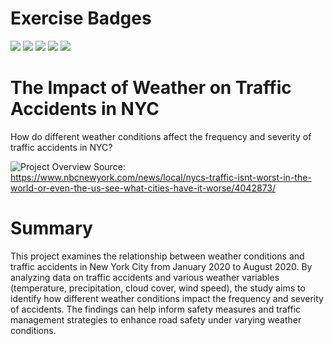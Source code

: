 # Exercise Badges

![](https://byob.yarr.is/ihkuzu/MADE-Project/score_ex1) ![](https://byob.yarr.is/ihkuzu/MADE-Project/score_ex2) ![](https://byob.yarr.is/ihkuzu/MADE-Project/score_ex3) ![](https://byob.yarr.is/ihkuzu/MADE-Project/score_ex4) ![](https://byob.yarr.is/ihkuzu/MADE-Project/score_ex5)

# The Impact of Weather on Traffic Accidents in NYC

How do different weather conditions affect the frequency and severity of traffic accidents in NYC?


![Project Overview](https://media.nbcnewyork.com/2023/01/GettyImages-1350721288.jpg?quality=85&strip=all&resize=1200%2C675)
Source: https://www.nbcnewyork.com/news/local/nycs-traffic-isnt-worst-in-the-world-or-even-the-us-see-what-cities-have-it-worse/4042873/

# Summary 

This project examines the relationship between weather conditions and traffic accidents in New York City from January 2020 to August 2020. By analyzing data on traffic accidents and various weather variables (temperature, precipitation, cloud cover, wind speed), the study aims to identify how different weather conditions impact the frequency and severity of accidents. The findings can help inform safety measures and traffic management strategies to enhance road safety under varying weather conditions.

